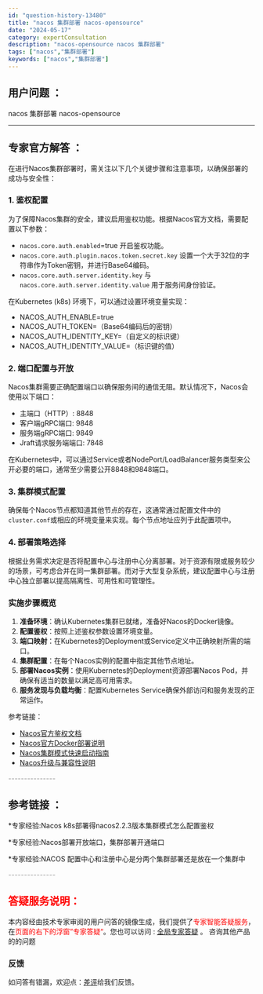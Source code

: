```yaml
---
id: "question-history-13480"
title: "nacos 集群部署 nacos-opensource"
date: "2024-05-17"
category: expertConsultation
description: "nacos-opensource nacos 集群部署"
tags: ["nacos","集群部署"]
keywords: ["nacos","集群部署"]
---
```


## 用户问题 ： 
 nacos 集群部署 nacos-opensource 

---------------
## 专家官方解答 ：

在进行Nacos集群部署时，需关注以下几个关键步骤和注意事项，以确保部署的成功与安全性：

### 1. 鉴权配置
为了保障Nacos集群的安全，建议启用鉴权功能。根据Nacos官方文档，需要配置以下参数：
- `nacos.core.auth.enabled`=true 开启鉴权功能。
- `nacos.core.auth.plugin.nacos.token.secret.key` 设置一个大于32位的字符串作为Token密钥，并进行Base64编码。
- `nacos.core.auth.server.identity.key` 与 `nacos.core.auth.server.identity.value` 用于服务间身份验证。

在Kubernetes (k8s) 环境下，可以通过设置环境变量实现：
- NACOS_AUTH_ENABLE=true
- NACOS_AUTH_TOKEN=（Base64编码后的密钥）
- NACOS_AUTH_IDENTITY_KEY=（自定义的标识键）
- NACOS_AUTH_IDENTITY_VALUE=（标识键的值）

### 2. 端口配置与开放
Nacos集群需要正确配置端口以确保服务间的通信无阻。默认情况下，Nacos会使用以下端口：
- 主端口（HTTP）: 8848
- 客户端gRPC端口: 9848
- 服务端gRPC端口: 9849
- Jraft请求服务端端口: 7848

在Kubernetes中，可以通过Service或者NodePort/LoadBalancer服务类型来公开必要的端口，通常至少需要公开8848和9848端口。

### 3. 集群模式配置
确保每个Nacos节点都知道其他节点的存在，这通常通过配置文件中的`cluster.conf`或相应的环境变量来实现。每个节点地址应列于此配置项中。

### 4. 部署策略选择
根据业务需求决定是否将配置中心与注册中心分离部署。对于资源有限或服务较少的场景，可考虑合并在同一集群部署。而对于大型复杂系统，建议配置中心与注册中心独立部署以提高隔离性、可用性和可管理性。

### 实施步骤概览
1. **准备环境**：确认Kubernetes集群已就绪，准备好Nacos的Docker镜像。
2. **配置鉴权**：按照上述鉴权参数设置环境变量。
3. **端口映射**：在Kubernetes的Deployment或Service定义中正确映射所需的端口。
4. **集群配置**：在每个Nacos实例的配置中指定其他节点地址。
5. **部署Nacos实例**：使用Kubernetes的Deployment资源部署Nacos Pod，并确保有适当的数量以满足高可用需求。
6. **服务发现与负载均衡**：配置Kubernetes Service确保外部访问和服务发现的正常运作。

参考链接：
- [Nacos官方鉴权文档](https://nacos.io/docs/latest/guide/user/auth/)
- [Nacos官方Docker部署说明](https://github.com/nacos-group/nacos-docker)
- [Nacos集群模式快速启动指南](https://nacos.io/docs/latest/guide/admin/cluster-mode-quick-start/)
- [Nacos升级与兼容性说明](https://nacos.io/docs/latest/upgrading/200-compatibility/)


<font color="#949494">---------------</font> 


## 参考链接 ：

*专家经验:Nacos k8s部署得nacos2.2.3版本集群模式怎么配置鉴权 
 
 *专家经验:Nacos部署开放端口，集群部署开通端口 
 
 *专家经验:NACOS 配置中心和注册中心是分两个集群部署还是放在一个集群中 


 <font color="#949494">---------------</font> 
 


## <font color="#FF0000">答疑服务说明：</font> 

本内容经由技术专家审阅的用户问答的镜像生成，我们提供了<font color="#FF0000">专家智能答疑服务</font>，在<font color="#FF0000">页面的右下的浮窗”专家答疑“</font>。您也可以访问 : [全局专家答疑](https://opensource.alibaba.com/chatBot) 。 咨询其他产品的的问题

### 反馈
如问答有错漏，欢迎点：[差评](https://ai.nacos.io/user/feedbackByEnhancerGradePOJOID?enhancerGradePOJOId=13905)给我们反馈。
